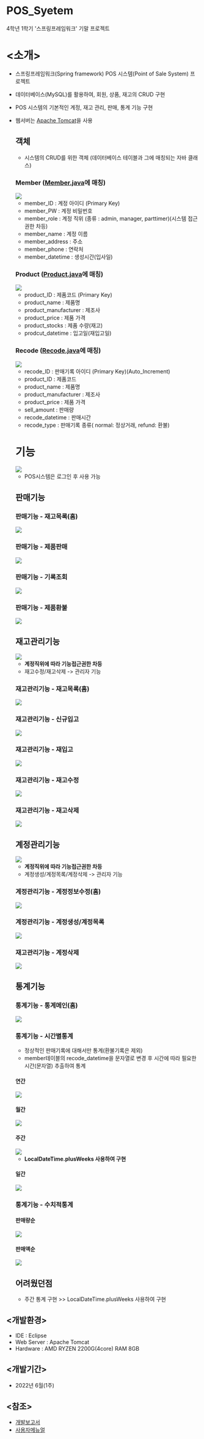 # POS_Syetem
4학년 1학기 '스프링프레임워크' 기말 프로젝트

# <소개>
- 스프링프레임워크(Spring framework) POS 시스템(Point of Sale System) 프로젝트
- 데이터베이스(MySQL)를 활용하여, 회원, 상품, 재고의 CRUD 구현
- POS 시스템의 기본적인 계정, 재고 관리, 판매, 통계 기능 구현
- 웹서버는 <a href = "Apache Tomcat" >Apache Tomcat</a>을 사용

  ## 객체
    - 시스템의 CRUD를 위한 객체 (데이터베이스 테이블과 그에 매칭되는 자바 클래스)
    
    ### Member (<a href = "https://github.com/kkhdss165/-project-POS_Syetem/blob/main/src/main/java/object/Member.java">Member.java</a>에 매칭)
    
     <img src="./readme_images/table_member.png">
     
     - member_ID : 계정 아이디 (Primary Key)
     - member_PW : 계정 비밀번호
     - member_role : 계정 직위 (종류 : admin, manager, parttimer)(시스템 접근권한 차등)
     - member_name : 계정 이름
     - member_address : 주소
     - member_phone : 연락처
     - member_datetime : 생성시간(입사일)
     
    ### Product (<a href = "https://github.com/kkhdss165/-project-POS_Syetem/blob/main/src/main/java/object/Product.java">Product.java</a>에 매칭)
     
     <img src="./readme_images/table_product.png">
     
     - product_ID : 제품코드 (Primary Key)
     - product_name : 제품명
     - product_manufacturer : 제조사
     - product_price : 제품 가격
     - product_stocks : 제품 수량(재고)
     - prodcut_datetime : 입고일(재입고일)
     
    ### Recode (<a href = "https://github.com/kkhdss165/-project-POS_Syetem/blob/main/src/main/java/object/Recode.java">Recode.java</a>에 매칭)
    
     <img src="./readme_images/table_recode.png">
     
     - recode_ID : 판매기록 아이디 (Primary Key)(Auto_Increment)
     - product_ID : 제품코드
     - product_name : 제품명
     - product_manufacturer : 제조사
     - product_price : 제품 가격
     - sell_amount : 판매량
     - recode_datetime : 판매시간
     - recode_type : 판매기록 종류( normal: 정상거래, refund: 환불)
  
  # 기능
    <img src="./readme_images/login.gif">
    
    - POS시스템은 로그인 후 사용 가능

   ## 판매기능
   
    ### 판매기능 - 재고목록(홈)
    <img src="./readme_images/sell_list.gif">
   
    ### 판매기능 - 제품판매
    <img src="./readme_images/sell_sell.gif">
    
    ### 판매기능 - 기록조회
    <img src="./readme_images/sell_recode.gif">   
    
    ### 판매기능 - 제품환불
    <img src="./readme_images/sell_refund.gif">
    

   
   ## 재고관리기능
   <img src="./readme_images/rolediff_stock.gif">
   
   - **계정직위에 따라 기능접근권한 차등**
   - 재고수정/재고삭제 -> 관리자 기능


    ### 재고관리기능 - 재고목록(홈)
    <img src="./readme_images/stock_list.gif">
   
    ### 재고관리기능 - 신규입고
    <img src="./readme_images/stock_new.gif">
    
    ### 재고관리기능 - 재입고
    <img src="./readme_images/stock_restock.gif">
    
    ### 재고관리기능 - 재고수정
    <img src="./readme_images/stock_edit.gif">

    ### 재고관리기능 - 재고삭제
    <img src="./readme_images/stock_delete.gif">
    
   
   ## 계정관리기능
   <img src="./readme_images/rolediff_member.gif">
   
   - **계정직위에 따라 기능접근권한 차등**
   - 계정생성/계정목록/계정삭제 -> 관리자 기능
   
   
    ### 계정관리기능 - 계정정보수정(홈)
    <img src="./readme_images/member_edit.gif">
   
    ### 계정관리기능 - 계정생성/계정목록
    <img src="./readme_images/member_new.gif">
    
    ### 재고관리기능 - 계정삭제
    <img src="./readme_images/member_delete.gif">
    
    
   ## 통계기능
   
    ### 통계기능 - 통계메인(홈)
    <img src="./readme_images/stat_main.gif">
   
    ### 통계기능 - 시간별통계
     - 정상적인 판매기록에 대해서만 통계(환불기록은 제외)
     - member테이블의 recode_datetime을 문자열로 변경 후 시간에 따라 필요한 시간(문자열) 추출하여 통계
    
     #### 연간
     <img src="./readme_images/state_year.jpg">
     
     #### 월간
     <img src="./readme_images/stat_month.jpg">
     
     #### 주간
     <img src="./readme_images/stat_week.jpg">
     
     - **LocalDateTime.plusWeeks 사용하여 구현**
     
     #### 일간
     <img src="./readme_images/stat_day.jpg">
    
    
    ### 통계기능 - 수치적통계
    
     #### 판매량순
     <img src="./readme_images/stat_quantity.jpg">
     
     #### 판매액순
     <img src="./readme_images/stat_total.jpg">
    

  ## 어려웠던점
  - 주간 통계 구현 >> LocalDateTime.plusWeeks 사용하여 구현
  
## <개발환경>
- IDE : Eclipse
- Web Server : Apache Tomcat
- Hardware : AMD RYZEN 2200G(4core) RAM 8GB

## <개발기간>
- 2022년 6월(1주)

## <참조>
- <a href = "https://github.com/kkhdss165/-project-POS_Syetem/blob/main/report/%EA%B0%9C%EB%B0%9C%EB%B3%B4%EA%B3%A0%EC%84%9C.pdf">개발보고서</a>
- <a href = "https://github.com/kkhdss165/-project-POS_Syetem/blob/main/report/%EC%82%AC%EC%9A%A9%EC%9E%90%EB%A9%94%EB%89%B4%EC%96%BC.pdf">사용자메뉴얼</a>
